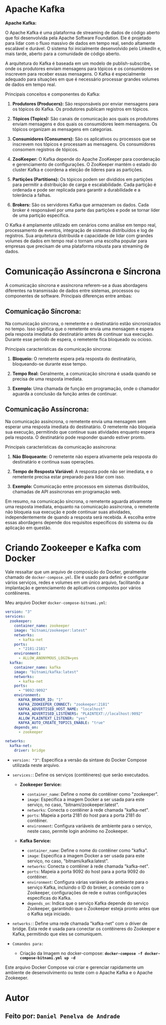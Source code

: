 # Apache Kafka

**Apache Kafka:**

O Apache Kafka é uma plataforma de streaming de dados de código aberto que foi desenvolvida pela Apache Software Foundation. Ele é projetado para lidar com o fluxo massivo de dados em tempo real, sendo altamente escalável e durável. O sistema foi inicialmente desenvolvido pelo LinkedIn e, mais tarde, aberto para a comunidade de código aberto.

A arquitetura do Kafka é baseada em um modelo de publish-subscribe, onde os produtores enviam mensagens para tópicos e os consumidores se inscrevem para receber essas mensagens. O Kafka é especialmente adequado para situações em que é necessário processar grandes volumes de dados em tempo real.

Principais conceitos e componentes do Kafka:

1. **Produtores (Producers):** São responsáveis por enviar mensagens para os tópicos do Kafka. Os produtores publicam registros em tópicos.

2. **Tópicos (Topics):** São canais de comunicação aos quais os produtores enviam mensagens e dos quais os consumidores leem mensagens. Os tópicos organizam as mensagens em categorias.

3. **Consumidores (Consumers):** São os aplicativos ou processos que se inscrevem nos tópicos e processam as mensagens. Os consumidores consomem registros de tópicos.

4. **ZooKeeper:** O Kafka depende do Apache ZooKeeper para coordenação e gerenciamento de configurações. O ZooKeeper mantém o estado do cluster Kafka e coordena a eleição de líderes para as partições.

5. **Partições (Partitions):** Os tópicos podem ser divididos em partições para permitir a distribuição de carga e escalabilidade. Cada partição é ordenada e pode ser replicada para garantir a durabilidade e a tolerância a falhas.

6. **Brokers:** São os servidores Kafka que armazenam os dados. Cada broker é responsável por uma parte das partições e pode se tornar líder de uma partição específica.

O Kafka é amplamente utilizado em cenários como análise em tempo real, processamento de eventos, integração de sistemas distribuídos e log de registros. Sua arquitetura distribuída e capacidade de lidar com grandes volumes de dados em tempo real o tornam uma escolha popular para empresas que precisam de uma plataforma robusta para streaming de dados.

# Comunicação Assíncrona e Síncrona

A comunicação síncrona e assíncrona referem-se a duas abordagens diferentes na transmissão de dados entre sistemas, processos ou componentes de software. Principais diferenças entre ambas:

## **Comunicação Síncrona:**

Na comunicação síncrona, o remetente e o destinatário estão sincronizados no tempo. Isso significa que o remetente envia uma mensagem e espera pela resposta imediata do destinatário antes de continuar sua execução. Durante esse período de espera, o remetente fica bloqueado ou ocioso.

Principais características da comunicação síncrona:

1. **Bloqueio:** O remetente espera pela resposta do destinatário, bloqueando-se durante esse tempo.

2. **Tempo Real:** Geralmente, a comunicação síncrona é usada quando se precisa de uma resposta imediata.

3. **Exemplo:** Uma chamada de função em programação, onde o chamador aguarda a conclusão da função antes de continuar.

## **Comunicação Assíncrona:**

Na comunicação assíncrona, o remetente envia uma mensagem sem esperar uma resposta imediata do destinatário. O remetente não bloqueia sua execução, permitindo que continue suas atividades enquanto espera pela resposta. O destinatário pode responder quando estiver pronto.

Principais características da comunicação assíncrona:

1. **Não Bloqueante:** O remetente não espera ativamente pela resposta do destinatário e continua suas operações.

2. **Tempo de Resposta Variável:** A resposta pode não ser imediata, e o remetente precisa estar preparado para lidar com isso.

3. **Exemplo:** Comunicação entre processos em sistemas distribuídos, chamadas de API assíncronas em programação web.

Em resumo, na comunicação síncrona, o remetente aguarda ativamente uma resposta imediata, enquanto na comunicação assíncrona, o remetente não bloqueia sua execução e pode continuar suas atividades, independentemente de quando a resposta será recebida. A escolha entre essas abordagens depende dos requisitos específicos do sistema ou da aplicação em questão.

# Criando Zookeeper e Kafka com Docker

Vale ressaltar que um arquivo de composição do Docker, geralmente chamado de `docker-compose.yml`. Ele é usado para definir e configurar vários serviços, redes e volumes em um único arquivo, facilitando a implantação e gerenciamento de aplicativos compostos por vários contêineres.

Meu arquivo Docker `docker-compose-bitnami.yml`:

```yaml
version: "3"
services:
  zookeeper:
    container_name: zookeeper
    image: "bitnami/zookeeper:latest"
    networks:
      - kafka-net
    ports:
      - "2181:2181"
    environment:
      - ALLOW_ANONYMOUS_LOGIN=yes
  kafka:
    container_name: kafka
    image: "bitnami/kafka:latest"
    networks:
      - kafka-net
    ports:
      - "9092:9092"
    environment:
      KAFKA_BROKER_ID: "1"
      KAFKA_ZOOKEEPER_CONNECT: "zookeeper:2181"
      KAFKA_ADVERTISED_HOST_NAME: "localhost"
      KAFKA_ADVERTISED_LISTENERS: "PLAINTEXT://localhost:9092"
      ALLOW_PLAINTEXT_LISTENER: "yes"
      KAFKA_AUTO_CREATE_TOPICS_ENABLE: "true"
    depends_on:
      - zookeeper

networks:
  kafka-net:
    driver: bridge
```

- `version: "3"`: Especifica a versão da sintaxe do Docker Compose utilizada neste arquivo.

- `services:`: Define os serviços (contêineres) que serão executados.

    - **Zookeeper Service:**
        - `container_name`: Define o nome do contêiner como "zookeeper".
        - `image`: Especifica a imagem Docker a ser usada para este serviço, no caso, "bitnami/zookeeper:latest".
        - `networks`: Conecta o contêiner à rede chamada "kafka-net".
        - `ports`: Mapeia a porta 2181 do host para a porta 2181 do contêiner.
        - `environment`: Configura variáveis de ambiente para o serviço, neste caso, permite login anônimo no Zookeeper.

    - **Kafka Service:**
        - `container_name`: Define o nome do contêiner como "kafka".
        - `image`: Especifica a imagem Docker a ser usada para este serviço, no caso, "bitnami/kafka:latest".
        - `networks`: Conecta o contêiner à rede chamada "kafka-net".
        - `ports`: Mapeia a porta 9092 do host para a porta 9092 do contêiner.
        - `environment`: Configura várias variáveis de ambiente para o serviço Kafka, incluindo o ID do broker, a conexão com o Zookeeper, configurações de rede e outras configurações específicas do Kafka.
        - `depends_on`: Indica que o serviço Kafka depende do serviço Zookeeper, garantindo que o Zookeeper esteja pronto antes que o Kafka seja iniciado.

- `networks:`: Define uma rede chamada "kafka-net" com o driver de bridge. Esta rede é usada para conectar os contêineres do Zookeeper e Kafka, permitindo que eles se comuniquem.
- `Comandos para:`
    - Criação da Imagem no docker-compose: **`docker-compose -f docker-compose-bitnami.yml up -d`**

Este arquivo Docker Compose vai criar e gerenciar rapidamente um ambiente de desenvolvimento ou teste com o Apache Kafka e o Apache Zookeeper.

# Autor
## Feito por: `Daniel Penelva de Andrade`